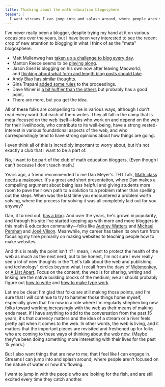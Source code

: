 ```yaml
---
title: Thinking about the math education blogosphere
teaser: |
  I want streams I can jump into and splash around, where people aren't focused on the nature of water or how it's flowing.
---
```


I've never really been a blogger, despite trying my hand at it on various occasions over the years, but I have been very interested to see the recent crop of new attention to blogging in what I think of as the "meta" blogosphere.

<ul>
    <li>Matt Mullenweg has <a href="https://ma.tt/2014/10/streak/">taken up a challenge to blog every day</a>.</li>
    <li>Manton Reece seems to be <a href="https://www.manton.org/2014/10/blogging-every-day.html">playing along</a>.</li>
    <li>Jason Snell is blogging on his own now after leaving Macworld, and <a href="https://sixcolors.com/post/2014/10/bigger-than-a-tweet/">thinking about what form and length blog posts should take</a>.</li>
    <li>Andy Biao <a href="https://waxy.org/2014/10/middling/">has similar thoughts</a>.</li>
    <li>Gina Trapani <a href="https://web.archive.org/web/20141020020251/http://scribbling.net/2014/10/16/short-form-blogging/">added some rules</a> to the proceedings.</li>
    <li>Dave Winer is <a href="http://scripting.com/2014/09/28/myManifestoForWebWriting.html">a bit huffier than the others</a> but probably has a good point.</li>
    <li>There are more, but you get the idea.</li>
</ul>

All of these folks are compelling to me in various ways, although I don't read every word that each of them writes. They all fall in the camp that is meta-focused on the web itself—folks who work on and depend on the web for their livelihoods, who contribute to its well-being, have a strong vested-interest in various foundational aspects of the web, and who correspondingly tend to have strong opinions about how things are going.

I even think all of this is incredibly important to worry about, but it's not exactly a club that I want to be a part of.

No, I want to be part of the club of math education bloggers. (Even though I can't because I don't teach math.)

Years ago, a friend recommended to me Dan Meyer's TED Talk, <a href="https://www.ted.com/talks/dan_meyer_math_class_needs_a_makeover">Math class needs a makeover</a>. It's a great and short presentation, where Dan makes a compelling argument about being less helpful and giving students more room to pave their own path to a solution to a problem rather than spelling out the steps. When was the last time you encountered a problem worth solving, where the process for solving it was all completely laid out for you anyway?

Dan, it turned out, <a href="https://blog.mrmeyer.com">has a blog</a>. And over the years, he's grown in popularity, and through his site I've started keeping up with more and more bloggers in this math & education community—folks like <a href="http://www.hackeducation.com">Audrey Watters</a> and <a href="https://rationalexpressions.blogspot.com">Michael Pershan</a> and <a href="https://thejosevilson.com">José Vilson</a>. Meanwhile, my career has taken its own turn from focusing my time primarily on making websites to teaching people how to make websites.

And this is really the point isn't it? I mean, I want to protect the health of the web as much as the next nerd, but to be honest, I'm not sure I ever really see a lot of new thoughts in the "Let's talk about the web and publishing and technology" circles beyond what I recall from the days of <a href="https://web.archive.org/web/19990915092410/http://www.hotwired.com/webmonkey/98/07/index0a.html?tw=design">Webmonkey</a>, or <a href="http://alistapart.com/article/writing-for-the-web">A List Apart</a>. Focus on the content, the web is for sharing, writing and linking are the native building blocks of the medium, we all should probably figure out <a href="https://aworkinglibrary.com/reading/bird-by-bird">how to write</a> and <a href="https://practicaltypography.com/typography-in-ten-minutes.html">how to make type work</a>.

Let me be clear: I'm glad that folks are still making those points, and I'm sure that I will continue to try to hammer those things home myself, especially given that I'm now in a role where I'm regularly shepherding new folks toward working increasingly with the web as their means of making ends meet. If I have anything to add to the conversation from the past 15 years, it's that currency matters and the idea of a stream or a river feels pretty apt when it comes to the web. In other words, the web is living, and it matters that the important pieces are revisited and freshened up for folks who are coming to these ways of thinking about the web now. (Maybe they've been doing something more interesting with their lives for the past 15 years.)

But I also want things that are new to me, that I feel like I can engage in. Streams I can jump into and splash around, where people aren't focused on the nature of water or how it's flowing.

I want to jump in with the people who are looking for the fish, and are still excited every time they catch another.
